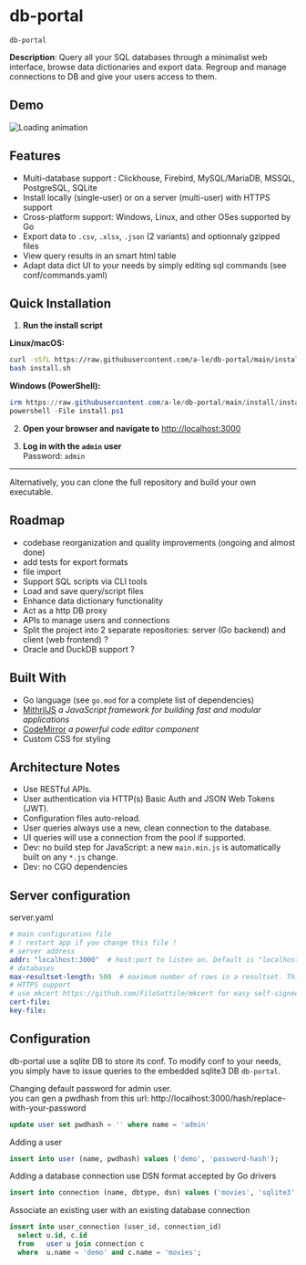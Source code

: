 # db-portal
`db-portal`

**Description**: 
Query all your SQL databases through a minimalist web interface, browse data dictionaries and export data.
Regroup and manage connections to DB and give your users access to them.

## Demo
![Loading animation](.github/demo.gif)

## Features
- Multi-database support : Clickhouse, Firebird, MySQL/MariaDB, MSSQL, PostgreSQL, SQLite
- Install locally (single-user) or on a server (multi-user) with HTTPS support
- Cross-platform support: Windows, Linux, and other OSes supported by Go
- Export data to `.csv`, `.xlsx`, `.json` (2 variants) and optionnaly gzipped files
- View query results in an smart html table
- Adapt data dict UI to your needs by simply editing sql commands (see conf/commands.yaml)

## Quick Installation

1. **Run the install script**

**Linux/macOS:**  
```bash
curl -sSfL https://raw.githubusercontent.com/a-le/db-portal/main/install/install.sh -o install.sh
bash install.sh
```

**Windows (PowerShell):**  
```powershell
irm https://raw.githubusercontent.com/a-le/db-portal/main/install/install.ps1 -OutFile install.ps1
powershell -File install.ps1
```

2. **Open your browser and navigate to** [http://localhost:3000](http://localhost:3000)

3. **Log in with the `admin` user**  
   Password: `admin`

---

Alternatively, you can clone the full repository and build your own executable.

## Roadmap
- codebase reorganization and quality improvements (ongoing and almost done)
- add tests for export formats
- file import
- Support SQL scripts via CLI tools
- Load and save query/script files
- Enhance data dictionary functionality
- Act as a http DB proxy
- APIs to manage users and connections
- Split the project into 2 separate repositories: server (Go backend) and client (web frontend) ?
- Oracle and DuckDB support ?

## Built With
- Go language (see `go.mod` for a complete list of dependencies)
- [MithrilJS](https://mithril.js.org/) *a JavaScript framework for building fast and modular applications*
- [CodeMirror](https://codemirror.net/) *a powerful code editor component*
- Custom CSS for styling

## Architecture Notes
- Use RESTful APIs.
- User authentication via HTTP(s) Basic Auth and JSON Web Tokens (JWT).
- Configuration files auto-reload.
- User queries always use a new, clean connection to the database.
- UI queries will use a connection from the pool if supported.
- Dev: no build step for JavaScript: a new `main.min.js` is automatically built on any `*.js` change.
- Dev: no CGO dependencies

## Server configuration

server.yaml
```yaml
# main configuration file
# ! restart app if you change this file !
# server address
addr: "localhost:3000"  # host:port to listen on. Default is "localhost:3000"
# databases
max-resultset-length: 500  # maximum number of rows in a resultset. This applies only to the UI, not to file export. Default is 500
# HTTPS support
# use mkcert https://github.com/FiloSottile/mkcert for easy self-signed certificates. 
cert-file:
key-file:
```

## Configuration
db-portal use a sqlite DB to store its conf.
To modify conf to your needs, you simply have to issue queries to the embedded sqlite3 DB `db-portal`.

Changing default password for admin user.  
you can gen a pwdhash from this url: http://localhost:3000/hash/replace-with-your-password
```sql
update user set pwdhash = '' where name = 'admin'

```

Adding a user
```sql
insert into user (name, pwdhash) values ('demo', 'password-hash');

```

Adding a database connection
use DSN format accepted by Go drivers
```sql
insert into connection (name, dbtype, dsn) values ('movies', 'sqlite3', 'file path');

```

Associate an existing user with an existing database connection
```sql
insert into user_connection (user_id, connection_id) 
  select u.id, c.id 
  from   user u join connection c
  where  u.name = 'demo' and c.name = 'movies';

```